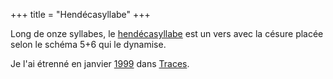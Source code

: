 +++
title = "Hendécasyllabe"
+++

Long de onze syllabes, le [hendécasyllabe](https://fr.wikipedia.org/wiki/Hend%C3%A9casyllabe) est un vers avec la césure placée selon le schéma 5+6 qui le dynamise.

Je l'ai étrenné en janvier [1999](../1999) dans [Traces](../../seasons/10_dixieme_saison/traces).
